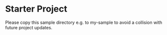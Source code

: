 # Starter Project

Please copy this sample directory e.g. to my-sample to avoid a collision with
future project updates.
